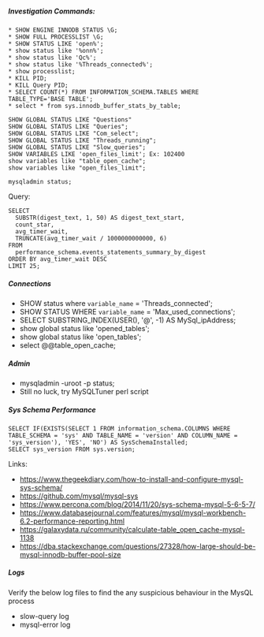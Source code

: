 ##### Investigation Commands:

```
* SHOW ENGINE INNODB STATUS \G;
* SHOW FULL PROCESSLIST \G;
* SHOW STATUS LIKE 'open%';
* show status like '%onn%';
* show status like 'Qc%';
* show status like '%Threads_connected%';
* show processlist;
* KILL PID;
* KILL Query PID;
* SELECT COUNT(*) FROM INFORMATION_SCHEMA.TABLES WHERE TABLE_TYPE='BASE TABLE';
* select * from sys.innodb_buffer_stats_by_table;
```

```
SHOW GLOBAL STATUS LIKE "Questions"
SHOW GLOBAL STATUS LIKE "Queries";
SHOW GLOBAL STATUS LIKE "Com_select";
SHOW GLOBAL STATUS LIKE "Threads_running";
SHOW GLOBAL STATUS LIKE "Slow_queries";
SHOW VARIABLES LIKE 'open_files_limit'; Ex: 102400
show variables like "table_open_cache";
show variables like "open_files_limit";

mysqladmin status;
```

Query:
```
SELECT 
  SUBSTR(digest_text, 1, 50) AS digest_text_start,
  count_star,
  avg_timer_wait,
  TRUNCATE(avg_timer_wait / 1000000000000, 6) 
FROM
  performance_schema.events_statements_summary_by_digest 
ORDER BY avg_timer_wait DESC 
LIMIT 25;
```

##### Connections

* SHOW status where `variable_name` = 'Threads_connected';
* SHOW STATUS WHERE `variable_name` = 'Max_used_connections';
* SELECT SUBSTRING_INDEX(USER(), '@', -1) AS MySql_ipAddress;
* show global status like 'opened_tables';
* show global status like 'open_tables';
* select @@table_open_cache;

##### Admin

* mysqladmin -uroot -p status;
* Still no luck, try MySQLTuner perl script


##### Sys Schema Performance

```
SELECT IF(EXISTS(SELECT 1 FROM information_schema.COLUMNS WHERE TABLE_SCHEMA = 'sys' AND TABLE_NAME = 'version' AND COLUMN_NAME = 'sys_version'), 'YES', 'NO') AS SysSchemaInstalled;
SELECT sys_version FROM sys.version;
```

Links:
* https://www.thegeekdiary.com/how-to-install-and-configure-mysql-sys-schema/
* https://github.com/mysql/mysql-sys
* https://www.percona.com/blog/2014/11/20/sys-schema-mysql-5-6-5-7/
* https://www.databasejournal.com/features/mysql/mysql-workbench-6.2-performance-reporting.html
* https://galaxydata.ru/community/calculate-table_open_cache-mysql-1138
* https://dba.stackexchange.com/questions/27328/how-large-should-be-mysql-innodb-buffer-pool-size



##### Logs

Verify the below log files to find the any suspicious behaviour in the MysQL process

* slow-query log
* mysql-error log


